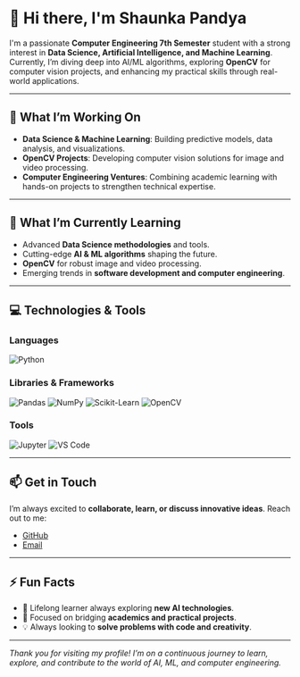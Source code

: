 # 👋 Hi there, I'm Shaunka Pandya

I'm a passionate **Computer Engineering 7th Semester** student with a strong interest in **Data Science, Artificial Intelligence, and Machine Learning**.  
Currently, I’m diving deep into AI/ML algorithms, exploring **OpenCV** for computer vision projects, and enhancing my practical skills through real-world applications.

---

## 🔭 What I’m Working On
- **Data Science & Machine Learning**: Building predictive models, data analysis, and visualizations.  
- **OpenCV Projects**: Developing computer vision solutions for image and video processing.  
- **Computer Engineering Ventures**: Combining academic learning with hands-on projects to strengthen technical expertise.  

---

## 🌱 What I’m Currently Learning
- Advanced **Data Science methodologies** and tools.  
- Cutting-edge **AI & ML algorithms** shaping the future.  
- **OpenCV** for robust image and video processing.  
- Emerging trends in **software development and computer engineering**.  

---

## 💻 Technologies & Tools
### Languages
![Python](https://img.shields.io/badge/-Python-3776AB?style=flat&logo=python&logoColor=white)

### Libraries & Frameworks
![Pandas](https://img.shields.io/badge/-Pandas-150458?style=flat&logo=pandas&logoColor=white)
![NumPy](https://img.shields.io/badge/-NumPy-013243?style=flat&logo=numpy&logoColor=white)
![Scikit-Learn](https://img.shields.io/badge/-Scikit--Learn-F7931E?style=flat&logo=scikitlearn&logoColor=white)
![OpenCV](https://img.shields.io/badge/-OpenCV-5C3EE8?style=flat&logo=opencv&logoColor=white)

### Tools
![Jupyter](https://img.shields.io/badge/-Jupyter-F37626?style=flat&logo=jupyter&logoColor=white)
![VS Code](https://img.shields.io/badge/-VS%20Code-007ACC?style=flat&logo=visual-studio-code&logoColor=white)

---

## 📫 Get in Touch
I’m always excited to **collaborate, learn, or discuss innovative ideas**. Reach out to me:  

- [GitHub](https://github.com/SRPpandya2004)  
- [Email](mailto:srndp2004@gmail.com)  

---

## ⚡ Fun Facts
- 🚀 Lifelong learner always exploring **new AI technologies**.  
- 🎯 Focused on bridging **academics and practical projects**.  
- 💡 Always looking to **solve problems with code and creativity**.

---

*Thank you for visiting my profile! I’m on a continuous journey to learn, explore, and contribute to the world of AI, ML, and computer engineering.*  
